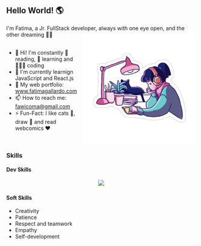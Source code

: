## Hello World! 🌎
<div>
I'm Fatima, a Jr. FullStack developer, always with one eye open, and the other dreaming 🚀✨
<img src="./study.png" align="right" width="300"/>
</div>
<br>
<div>
<ul>
<li> 🌱 Hi! I'm constantly 📖 reading, 🧠 learning and 👩🏻‍💻 coding </li>
<li> 🔭 I'm currently learnign JavaScript and React.js </li>
<li> 💼 My web portfolio: <a href="https://porfolio-website-gules.vercel.app">www.fatimagallardo.com</a> </li>
<li> 📫 How to reach me: <a href="https://github.com/FatimaGR">fawicoma@gmail.com</a> </li>
<li> ⚡ Fun-Fact: I like cats 🐾, draw 🎨 and read webcomics ♥️ </li>
</ul>
</div>
<br>

### Skills
#### Dev Skills
<div align="center">
<a href="https://skillicons.dev">
<img src="https://skillicons.dev/icons?i=js,html,css,react,sass,emotion,figma,postgresql,ruby,rails,git,github"/>
</a>
</div>

#### Soft Skills
- Creativity
- Patience
- Respect and teamwork
- Empathy
- Self-development
